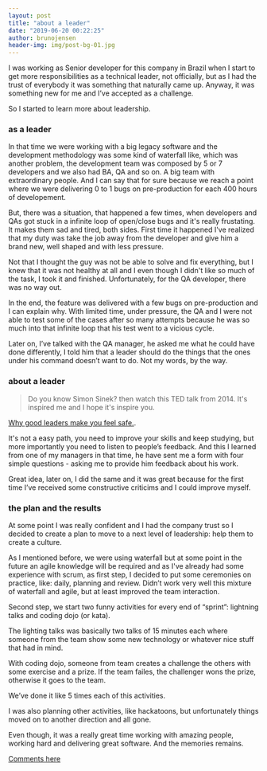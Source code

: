 ```yaml
---
layout: post
title: "about a leader"
date: "2019-06-20 00:22:25"
author: brunojensen
header-img: img/post-bg-01.jpg
---
```


I was working as Senior developer for this company in Brazil when I start to get more responsibilities as a technical leader, not officially, but as I had the trust of everybody it was something that naturally came up. Anyway, it was something new for me and I’ve accepted as a challenge. 

So I started to learn more about leadership.

### as a leader

In that time we were working with a big legacy software and the development methodology was some kind of waterfall like, which was another problem, the development team was composed by 5 or 7 developers and we also had BA, QA and so on. A big team with extraordinary people. And I can say that for sure because we reach a point where we were delivering 0 to 1 bugs on pre-production for each 400 hours of developement. 

But, there was a situation, that happened a few times, when developers and QAs got stuck in a infinite loop of open/close bugs and it's really frustating. It makes them sad and tired, both sides. First time it happened I've realized that my duty was take the job away from the developer and give him a brand new, well shaped and with less pressure. 

Not that I thought the guy was not be able to solve and fix everything, but I knew that it was not healthy at all and I even though I didn't like so much of the task, I took it and finished. Unfortunately, for the QA developer, there was no way out.

In the end, the feature was delivered with a few bugs on pre-production and I can explain why. With limited time, under pressure, the QA and I were not able to test some of the cases after so many attempts because he was so much into that infinite loop that his test went to a vicious cycle.

Later on, I’ve talked with the QA manager, he asked me what he could have done differently, I told him that a leader should do the things that the ones under his command doesn’t want to do. Not my words, by the way. 

### about a leader

> Do you know Simon Sinek? then watch this TED talk from 2014. It's inspired me and I hope it's inspire you. 

[Why good leaders make you feel safe.](https://www.ted.com/talks/simon_sinek_why_good_leaders_make_you_feel_safe/up-next?language=en). 

It's not a easy path, you need to improve your skills and keep studying, but more importantly you need to listen to people’s feedback. And this I learned from one of my managers in that time, he have sent me a form with four simple questions - asking me to provide him feedback about his work.

Great idea, later on, I did the same and it was great because for the first time I’ve received some constructive criticims and I could improve myself.

### the plan and the results 

At some point I was really confident and I had the company trust so I decided to create a plan to move to a next level of leadership: help them to create a culture.

As I mentioned before, we were using waterfall but at some point in the future an agile knowledge will be required and as I've already had some experience with scrum, as first step, I decided to put some ceremonies on practice, like: daily, planning and review. Didn’t work very well this mixture of waterfall and agile, but at least improved the team interaction. 

Second step, we start two funny activities for every end of “sprint”: lightning talks and coding dojo (or kata).

The lighting talks was basically two talks of 15 minutes each where someone from the team show some new technology or whatever nice stuff that had in mind.

With coding dojo, someone from team creates a challenge the others with some exercise and a prize. If the team failes, the challenger wons the prize, otherwise it goes to the team.

We’ve done it like 5 times each of this activities.

I was also planning other activities, like hackatoons, but unfortunately things moved on to another direction and all gone. 

Even though, it was a really great time working with amazing people, working hard and delivering great software. And the memories remains.


[Comments here](https://github.com/brunojensen/brunojensen.github.com/issues)
